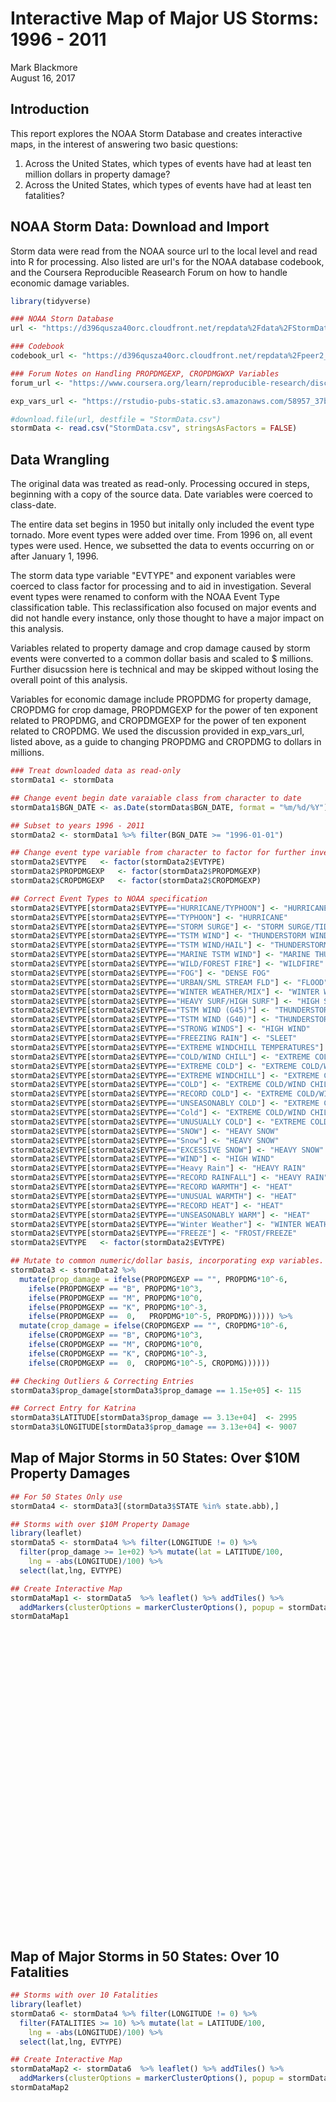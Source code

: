 # Interactive Map of Major US Storms: 1996 - 2011
Mark Blackmore  
August 16, 2017  



## Introduction
This report explores the NOAA Storm Database and creates interactive maps, in the interest of answering two basic questions:  

1. Across the United States, which types of events have had at least ten million dollars in property damage? 
2. Across the United States, which types of events have had at least ten fatalities? 

## NOAA Storm Data: Download and Import
Storm data were read from the NOAA source url to the local level and read into R for processing.  Also listed are url's for the NOAA database codebook, and  the Coursera Reproducible Reasearch Forum on how to handle economic damage variables.


```r
library(tidyverse)

### NOAA Storn Database
url <- "https://d396qusza40orc.cloudfront.net/repdata%2Fdata%2FStormData.csv.bz2"

### Codebook
codebook_url <- "https://d396qusza40orc.cloudfront.net/repdata%2Fpeer2_doc%2Fpd01016005curr.pdf"

### Forum Notes on Handling PROPDMGEXP, CROPDMGWXP Variables
forum_url <- "https://www.coursera.org/learn/reproducible-research/discussions/weeks/4/threads/IdtP_JHzEeaePQ71AQUtYw"

exp_vars_url <- "https://rstudio-pubs-static.s3.amazonaws.com/58957_37b6723ee52b455990e149edde45e5b6.html"

#download.file(url, destfile = "StormData.csv")
stormData <- read.csv("StormData.csv", stringsAsFactors = FALSE)
```

## Data Wrangling
The original data was treated as read-only. Processing occured in steps, beginning with a copy of the source data. Date variables were coerced to class-date.  

The entire data set begins in 1950 but initally only included the event type tornado. More event types were added over time. From 1996 on, all event types were used. Hence, we subsetted the data to events occurring on or after January 1, 1996.

The storm data type variable "EVTYPE" and exponent variables were coerced to class factor for processing and to aid in investigation.  Several event types were renamed to conform with the NOAA Event Type classification table.  This reclassification also focused on major events and did not handle every instance, only those thought to have a major impact on this analysis.  

Variables related to property damage and crop damage caused by storm events were converted to a common dollar basis and scaled to $ millions. Further disucssion here is technical and may be skipped without losing the overall point of this analysis.

Variables for economic damage include PROPDMG for property damage, CROPDMG for crop damage, PROPDMGEXP for the power of ten exponent related to PROPDMG, and CROPDMGEXP for the power of ten exponent related to CROPDMG.  We used the discussion provided in exp_vars_url, listed above, as a guide to changing PROPDMG and CROPDMG to dollars in millions.  


```r
### Treat downloaded data as read-only
stormData1 <- stormData

## Change event begin date varaiable class from character to date
stormData1$BGN_DATE <- as.Date(stormData$BGN_DATE, format = "%m/%d/%Y")

## Subset to years 1996 - 2011
stormData2 <- stormData1 %>% filter(BGN_DATE >= "1996-01-01")

## Change event type variable from character to factor for further investigation
stormData2$EVTYPE   <- factor(stormData2$EVTYPE)
stormData2$PROPDMGEXP   <- factor(stormData2$PROPDMGEXP)  
stormData2$CROPDMGEXP   <- factor(stormData2$CROPDMGEXP)

## Correct Event Types to NOAA specification
stormData2$EVTYPE[stormData2$EVTYPE=="HURRICANE/TYPHOON"] <- "HURRICANE"
stormData2$EVTYPE[stormData2$EVTYPE=="TYPHOON"] <- "HURRICANE"
stormData2$EVTYPE[stormData2$EVTYPE=="STORM SURGE"] <- "STORM SURGE/TIDE"
stormData2$EVTYPE[stormData2$EVTYPE=="TSTM WIND"] <- "THUNDERSTORM WIND"
stormData2$EVTYPE[stormData2$EVTYPE=="TSTM WIND/HAIL"] <- "THUNDERSTORM WIND"
stormData2$EVTYPE[stormData2$EVTYPE=="MARINE TSTM WIND"] <- "MARINE THUNDERSTORM WIND"
stormData2$EVTYPE[stormData2$EVTYPE=="WILD/FOREST FIRE"] <- "WILDFIRE"
stormData2$EVTYPE[stormData2$EVTYPE=="FOG"] <- "DENSE FOG"
stormData2$EVTYPE[stormData2$EVTYPE=="URBAN/SML STREAM FLD"] <- "FLOOD"
stormData2$EVTYPE[stormData2$EVTYPE=="WINTER WEATHER/MIX"] <- "WINTER WEATHER"
stormData2$EVTYPE[stormData2$EVTYPE=="HEAVY SURF/HIGH SURF"] <- "HIGH SURF"
stormData2$EVTYPE[stormData2$EVTYPE=="TSTM WIND (G45)"] <- "THUNDERSTORM WIND"
stormData2$EVTYPE[stormData2$EVTYPE=="TSTM WIND (G40)"] <- "THUNDERSTORM WIND"
stormData2$EVTYPE[stormData2$EVTYPE=="STRONG WINDS"] <- "HIGH WIND"
stormData2$EVTYPE[stormData2$EVTYPE=="FREEZING RAIN"] <- "SLEET"
stormData2$EVTYPE[stormData2$EVTYPE=="EXTREME WINDCHILL TEMPERATURES"] <- "EXTREME COLD/WIND CHILL"
stormData2$EVTYPE[stormData2$EVTYPE=="COLD/WIND CHILL"] <- "EXTREME COLD/WIND CHILL"
stormData2$EVTYPE[stormData2$EVTYPE=="EXTREME COLD"] <- "EXTREME COLD/WIND CHILL"
stormData2$EVTYPE[stormData2$EVTYPE=="EXTREME WINDCHILL"] <- "EXTREME COLD/WIND CHILL"
stormData2$EVTYPE[stormData2$EVTYPE=="COLD"] <- "EXTREME COLD/WIND CHILL"
stormData2$EVTYPE[stormData2$EVTYPE=="RECORD COLD"] <- "EXTREME COLD/WIND CHILL"
stormData2$EVTYPE[stormData2$EVTYPE=="UNSEASONABLY COLD"] <- "EXTREME COLD/WIND CHILL"
stormData2$EVTYPE[stormData2$EVTYPE=="Cold"] <- "EXTREME COLD/WIND CHILL"
stormData2$EVTYPE[stormData2$EVTYPE=="UNUSUALLY COLD"] <- "EXTREME COLD/WIND CHILL"
stormData2$EVTYPE[stormData2$EVTYPE=="SNOW"] <- "HEAVY SNOW"
stormData2$EVTYPE[stormData2$EVTYPE=="Snow"] <- "HEAVY SNOW"
stormData2$EVTYPE[stormData2$EVTYPE=="EXCESSIVE SNOW"] <- "HEAVY SNOW"
stormData2$EVTYPE[stormData2$EVTYPE=="WIND"] <- "HIGH WIND"
stormData2$EVTYPE[stormData2$EVTYPE=="Heavy Rain"] <- "HEAVY RAIN"
stormData2$EVTYPE[stormData2$EVTYPE=="RECORD RAINFALL"] <- "HEAVY RAIN"
stormData2$EVTYPE[stormData2$EVTYPE=="RECORD WARMTH"] <- "HEAT"
stormData2$EVTYPE[stormData2$EVTYPE=="UNUSUAL WARMTH"] <- "HEAT"
stormData2$EVTYPE[stormData2$EVTYPE=="RECORD HEAT"] <- "HEAT"
stormData2$EVTYPE[stormData2$EVTYPE=="UNSEASONABLY WARM"] <- "HEAT"
stormData2$EVTYPE[stormData2$EVTYPE=="Winter Weather"] <- "WINTER WEATHER"
stormData2$EVTYPE[stormData2$EVTYPE=="FREEZE"] <- "FROST/FREEZE"
stormData2$EVTYPE   <- factor(stormData2$EVTYPE)

## Mutate to common numeric/dollar basis, incorporating exp variables. Rescaled to Millions of Dollars ($000,000)
stormData3 <- stormData2 %>%
  mutate(prop_damage = ifelse(PROPDMGEXP == "", PROPDMG*10^-6, 
    ifelse(PROPDMGEXP == "B", PROPDMG*10^3, 
    ifelse(PROPDMGEXP == "M", PROPDMG*10^0, 
    ifelse(PROPDMGEXP == "K", PROPDMG*10^-3,
    ifelse(PROPDMGEXP ==  0,   PROPDMG*10^-5, PROPDMG)))))) %>%
  mutate(crop_damage = ifelse(CROPDMGEXP == "", CROPDMG*10^-6, 
    ifelse(CROPDMGEXP == "B", CROPDMG*10^3, 
    ifelse(CROPDMGEXP == "M", CROPDMG*10^0, 
    ifelse(CROPDMGEXP == "K", CROPDMG*10^-3,
    ifelse(CROPDMGEXP ==  0,  CROPDMG*10^-5, CROPDMG))))))

## Checking Outliers & Correcting Entries
stormData3$prop_damage[stormData3$prop_damage == 1.15e+05] <- 115

## Correct Entry for Katrina
stormData3$LATITUDE[stormData3$prop_damage == 3.13e+04]  <- 2995
stormData3$LONGITUDE[stormData3$prop_damage == 3.13e+04] <- 9007
```

## Map of Major Storms in 50 States: Over $10M Property Damages  


```r
## For 50 States Only use 
stormData4 <- stormData3[(stormData3$STATE %in% state.abb),]

## Storms with over $10M Property Damage
library(leaflet)
stormData5 <- stormData4 %>% filter(LONGITUDE != 0) %>% 
  filter(prop_damage >= 1e+02) %>% mutate(lat = LATITUDE/100, 
    lng = -abs(LONGITUDE)/100) %>% 
  select(lat,lng, EVTYPE)

## Create Interactive Map 
stormDataMap1 <- stormData5  %>% leaflet() %>% addTiles() %>%  
  addMarkers(clusterOptions = markerClusterOptions(), popup = stormData5$EVTYPE)
stormDataMap1
```

<!--html_preserve--><div id="htmlwidget-a91d0d7cbee47429d933" style="width:864px;height:480px;" class="leaflet html-widget"></div>
<script type="application/json" data-for="htmlwidget-a91d0d7cbee47429d933">{"x":{"options":{"crs":{"crsClass":"L.CRS.EPSG3857","code":null,"proj4def":null,"projectedBounds":null,"options":{}}},"calls":[{"method":"addTiles","args":["//{s}.tile.openstreetmap.org/{z}/{x}/{y}.png",null,null,{"minZoom":0,"maxZoom":18,"maxNativeZoom":null,"tileSize":256,"subdomains":"abc","errorTileUrl":"","tms":false,"continuousWorld":false,"noWrap":false,"zoomOffset":0,"zoomReverse":false,"opacity":1,"zIndex":null,"unloadInvisibleTiles":null,"updateWhenIdle":null,"detectRetina":false,"reuseTiles":false,"attribution":"&copy; <a href=\"http://openstreetmap.org\">OpenStreetMap<\/a> contributors, <a href=\"http://creativecommons.org/licenses/by-sa/2.0/\">CC-BY-SA<\/a>"}]},{"method":"addMarkers","args":[[33.29,35.23,35.26,39.53,38.06,31.06,33.54,33.23,25.48,36.59,44.17,44.47,44.49,44.48,45.01,44.48,36.04,37.29,35.18,35.24,33.24,40.44,38.56,38.47,38.38,38.47,38.46,41.16,41.16,46.5,46.5,35.17,29.25,38.33,35.2,35.24,39.44,40.3,38.27,38.28,38.05,29.95,45,30.28,37.51,33.17,38.05,38.28,38.27,30.19,30.28,40.01,40,29.5,43.28,31.16,31.58,37.23,41.04,41.01,30.34,40.13,39.09,39.12,41.48,42.09,34.38,34.59,35.4,33.27,43.04,30.3,35.45,32,34.32,37.45,37.44,32.54,39.36,39.39,31.43,42.07,32.42,36.03,36.04,41.33,41.43,37.43,33.31,33.16,33.24,35.35,35.02,34.39,34.52,33.49,33.4,33.38,31.22,33.21,32.45,34.06,33.03,37.03,44.57,48.58,48.58,34.3,35,36.58,39.52,42.06,42.06,39.45,45,45,41.04,40.42,40.42,43.13,41.04,40.13,42.06,42.05,40.13,42.05],[-112.04,-94.25,-94.21,-104.57,-85.44,-97.21,-93.2,-87.14,-80.17,-86.37,-94.1,-93.2,-93.19,-93.19,-93.09,-93.19,-86.55,-97.22,-97.36,-97.27,-94.44,-111.52,-76.59,-90.3,-90.27,-90.2,-90.15,-96,-96,-100.45,-100.54,-99,-98.3,-77.11,-97.32,-97.29,-104.56,-96.47,-122.53,-122.18,-122.42,-90.07,-93.29,-97.59,-111.33,-112.17,-122.42,-122.18,-122.53,-92.28,-92.42,-82.52,-82.36,-97.58,-89.28,-85.55,-84.27,-99.22,-81.31,-83.39,-98.16,-104.45,-85.53,-85.54,-91.51,-91.49,-99.19,-89.59,-88.51,-94.04,-88.54,-97.49,-86.51,-102.09,-94.19,-89.04,-89.34,-91.15,-104.42,-105.04,-106.16,-85.38,-90.4,-89.08,-86.37,-83.32,-87.32,-97.37,-111.51,-111.58,-112.18,-78.55,-79.04,-87.04,-92.1,-86.03,-86.31,-87.25,-90.14,-87.12,-85.52,-88.09,-87.49,-94.34,-93.21,-102.15,-102.15,-90.35,-90.18,-89.09,-90.3,-72.45,-72.45,-104.36,-72.33,-72.34,-74.33,-74.43,-74.43,-72.28,-74.33,-76.36,-76.15,-75.54,-76.36,-76.03],null,null,null,{"clickable":true,"draggable":false,"keyboard":true,"title":"","alt":"","zIndexOffset":0,"opacity":1,"riseOnHover":false,"riseOffset":250},["THUNDERSTORM WIND","TORNADO","TORNADO","HAIL","TORNADO","HAIL","TORNADO","TORNADO","TORNADO","HAIL","TORNADO","THUNDERSTORM WIND","HAIL","HAIL","TORNADO","THUNDERSTORM WIND","TORNADO","TORNADO","TORNADO","TORNADO","TORNADO","TORNADO","TORNADO","HAIL","HAIL","HAIL","HAIL","HAIL","HAIL","HAIL","HAIL","TORNADO","HAIL","TORNADO","TORNADO","TORNADO","HAIL","TORNADO","FLOOD","FLOOD","FLOOD","STORM SURGE/TIDE","THUNDERSTORM WIND","HAIL","FLOOD","THUNDERSTORM WIND","FLOOD","FLOOD","FLOOD","FLOOD","FLOOD","HAIL","HAIL","HAIL","HAIL","TORNADO","TORNADO","TORNADO","HAIL","FLASH FLOOD","FLASH FLOOD","TORNADO","FLOOD","FLASH FLOOD","FLOOD","FLOOD","THUNDERSTORM WIND","TORNADO","TORNADO","HAIL","FLASH FLOOD","HAIL","TORNADO","HAIL","TORNADO","THUNDERSTORM WIND","THUNDERSTORM WIND","THUNDERSTORM WIND","HAIL","HAIL","HAIL","HAIL","TORNADO","FLOOD","FLOOD","TORNADO","FLASH FLOOD","HAIL","HAIL","HAIL","HAIL","TORNADO","TORNADO","TORNADO","TORNADO","TORNADO","TORNADO","TORNADO","TORNADO","TORNADO","TORNADO","TORNADO","TORNADO","TORNADO","TORNADO","FLOOD","FLOOD","FLOOD","FLOOD","FLASH FLOOD","FLASH FLOOD","TORNADO","TORNADO","HAIL","FLOOD","FLOOD","FLOOD","FLOOD","FLOOD","FLASH FLOOD","FLOOD","FLOOD","FLOOD","FLOOD","FLOOD","FLOOD"],null,{"showCoverageOnHover":true,"zoomToBoundsOnClick":true,"spiderfyOnMaxZoom":true,"removeOutsideVisibleBounds":true,"spiderLegPolylineOptions":{"weight":1.5,"color":"#222","opacity":0.5},"freezeAtZoom":false},null,null,null,null]}],"limits":{"lat":[25.48,48.58],"lng":[-122.53,-72.28]}},"evals":[],"jsHooks":[]}</script><!--/html_preserve-->

## Map of Major Storms in 50 States: Over 10 Fatalities  


```r
## Storms with over 10 Fatalities
library(leaflet)
stormData6 <- stormData4 %>% filter(LONGITUDE != 0) %>% 
  filter(FATALITIES >= 10) %>% mutate(lat = LATITUDE/100, 
    lng = -abs(LONGITUDE)/100) %>% 
  select(lat,lng, EVTYPE)

## Create Interactive Map 
stormDataMap2 <- stormData6  %>% leaflet() %>% addTiles() %>%  
  addMarkers(clusterOptions = markerClusterOptions(), popup = stormData5$EVTYPE)
stormDataMap2
```

<!--html_preserve--><div id="htmlwidget-ce60962e5d42979e4cfd" style="width:864px;height:480px;" class="leaflet html-widget"></div>
<script type="application/json" data-for="htmlwidget-ce60962e5d42979e4cfd">{"x":{"options":{"crs":{"crsClass":"L.CRS.EPSG3857","code":null,"proj4def":null,"projectedBounds":null,"options":{}}},"calls":[{"method":"addTiles","args":["//{s}.tile.openstreetmap.org/{z}/{x}/{y}.png",null,null,{"minZoom":0,"maxZoom":18,"maxNativeZoom":null,"tileSize":256,"subdomains":"abc","errorTileUrl":"","tms":false,"continuousWorld":false,"noWrap":false,"zoomOffset":0,"zoomReverse":false,"opacity":1,"zIndex":null,"unloadInvisibleTiles":null,"updateWhenIdle":null,"detectRetina":false,"reuseTiles":false,"attribution":"&copy; <a href=\"http://openstreetmap.org\">OpenStreetMap<\/a> contributors, <a href=\"http://creativecommons.org/licenses/by-sa/2.0/\">CC-BY-SA<\/a>"}]},{"method":"addMarkers","args":[[34.31,30.49,33.23,28.42,28.14,34.23,35.08,35.18,35.24,33.03,31.1,35.31,37.57,36.07,28.57,37.23,36.55,36.27,36.04,34.25,33.4,36.05,34.03,34.26,33.21,34.18,34.23,34.06,33.03,37.03],[-92.31,-97.37,-87.14,-81.21,-81.29,-83.54,-97.51,-97.36,-97.27,-87.42,-84.16,-89.02,-87.33,-89.31,-81.35,-99.22,-94.37,-86.1,-86.37,-93.55,-86.31,-76.57,-88.26,-87.31,-87.12,-87.47,-85.58,-88.09,-87.49,-94.34],null,null,null,{"clickable":true,"draggable":false,"keyboard":true,"title":"","alt":"","zIndexOffset":0,"opacity":1,"riseOnHover":false,"riseOffset":250},["THUNDERSTORM WIND","TORNADO","TORNADO","HAIL","TORNADO","HAIL","TORNADO","TORNADO","TORNADO","HAIL","TORNADO","THUNDERSTORM WIND","HAIL","HAIL","TORNADO","THUNDERSTORM WIND","TORNADO","TORNADO","TORNADO","TORNADO","TORNADO","TORNADO","TORNADO","HAIL","HAIL","HAIL","HAIL","HAIL","HAIL","HAIL","HAIL","TORNADO","HAIL","TORNADO","TORNADO","TORNADO","HAIL","TORNADO","FLOOD","FLOOD","FLOOD","STORM SURGE/TIDE","THUNDERSTORM WIND","HAIL","FLOOD","THUNDERSTORM WIND","FLOOD","FLOOD","FLOOD","FLOOD","FLOOD","HAIL","HAIL","HAIL","HAIL","TORNADO","TORNADO","TORNADO","HAIL","FLASH FLOOD","FLASH FLOOD","TORNADO","FLOOD","FLASH FLOOD","FLOOD","FLOOD","THUNDERSTORM WIND","TORNADO","TORNADO","HAIL","FLASH FLOOD","HAIL","TORNADO","HAIL","TORNADO","THUNDERSTORM WIND","THUNDERSTORM WIND","THUNDERSTORM WIND","HAIL","HAIL","HAIL","HAIL","TORNADO","FLOOD","FLOOD","TORNADO","FLASH FLOOD","HAIL","HAIL","HAIL","HAIL","TORNADO","TORNADO","TORNADO","TORNADO","TORNADO","TORNADO","TORNADO","TORNADO","TORNADO","TORNADO","TORNADO","TORNADO","TORNADO","TORNADO","FLOOD","FLOOD","FLOOD","FLOOD","FLASH FLOOD","FLASH FLOOD","TORNADO","TORNADO","HAIL","FLOOD","FLOOD","FLOOD","FLOOD","FLOOD","FLASH FLOOD","FLOOD","FLOOD","FLOOD","FLOOD","FLOOD","FLOOD"],null,{"showCoverageOnHover":true,"zoomToBoundsOnClick":true,"spiderfyOnMaxZoom":true,"removeOutsideVisibleBounds":true,"spiderLegPolylineOptions":{"weight":1.5,"color":"#222","opacity":0.5},"freezeAtZoom":false},null,null,null,null]}],"limits":{"lat":[28.14,37.57],"lng":[-99.22,-76.57]}},"evals":[],"jsHooks":[]}</script><!--/html_preserve-->

